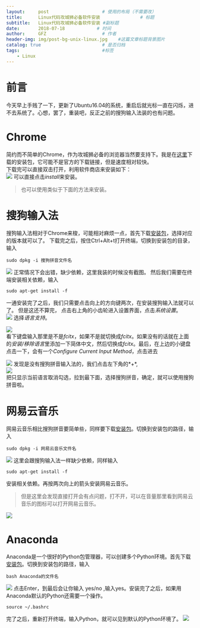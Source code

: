 ```yaml
---
layout:     post                    # 使用的布局（不需要改）
title:      Linux代码攻城狮必备软件安装               # 标题 
subtitle:   Linux代码攻城狮必备软件安装 #副标题
date:       2018-07-18            # 时间
author:     GFZ                     # 作者
header-img: img/post-bg-unix-linux.jpg    #这篇文章标题背景图片
catalog: true                       # 是否归档
tags:                               #标签
    - Linux
---
```

# 前言
今天早上手贱了一下，更新了Ubuntu16.04的系统，重启后就光标一直在闪烁，进不去系统了。心想，罢了，重装吧，反正之前的搜狗输入法装的也有问题。
# Chrome
简约而不简单的Chrome，作为攻城狮必备的浏览器当然要支持下。我是在[这里](https://www.chrome64bit.com/index.php/google-chrome-64-bit-for-linux)下载的安装包，它可能不是官方的下载链接，但是速度相对较快。  
下载完可以直接双击打开，利用软件商店来安装如下：  
![](http://mpic2.lzhaofu.cn/u/37/2018/07/18/3c2b9841.png)
可以直接点击*install*来安装。
> 也可以使用类似于下面的方法来安装。

# 搜狗输入法
搜狗输入法相对于Chrome来梭，可能相对麻烦一点，首先下载[安装包](https://pinyin.sogou.com/linux/)，选择对应的版本就可以了。
下载完之后，按住Ctrl+Alt+t打开终端，切换到安装包的目录，输入
```
sudo dpkg -i 搜狗拼音文件名
```
![](http://mpic2.lzhaofu.cn/u/37/2018/07/18/3c38b24b.png)
正常情况下会出错，缺少依赖，这里我装的时候没有截图。
然后我们需要在终端安装相关依赖，输入
```
sudo apt-get install -f
```
一通安装完了之后，我们只需要点击向上的方向键两次，在安装搜狗输入法就可以了。
但是这还不算完，
点击右上角的小齿轮进入设置界面，点击*系统设置*。  
![](http://mpic2.lzhaofu.cn/u/37/2018/07/18/d7f3e74c.png)
选择*语言支持*。  

![](http://mpic2.lzhaofu.cn/u/37/2018/07/18/0b3f9f42.png)  
看下键盘输入那里是不是*fcitx*，如果不是就切换成*fcitx*。如果没有的话就在上面的*安装/移除语言*里添加一下简体中文，然后切换成*fcitx*。最后，在上边的小键盘点击一下，会有一个*Configure Current Input Method*，点击进去  

![](http://mpic2.lzhaofu.cn/u/37/2018/07/18/381b014f.png)	发现是没有搜狗拼音输入法的，我们点击左下角的*+*,  
![](http://mpic2.lzhaofu.cn/u/37/2018/07/18/9e548d48.png)  
把只显示当前语言取消勾选，拉到最下面，选择搜狗拼音，确定，就可以使用搜狗拼音啦。


# 网易云音乐
网易云音乐相比搜狗拼音要简单些，同样要下载[安装包](https://music.163.com/#/download)。切换到安装包的路径，输入
```
sudo dpkg -i 网易云音乐文件名
```
![](http://mpic2.lzhaofu.cn/u/37/2018/07/18/e4c5da48.png)
这里会跟搜狗输入法一样缺少依赖，同样输入
```
sudo apt-get install -f
```
安装相关依赖。再按两次向上的箭头安装网易云音乐。
> 但是这里会发现直接打开会有点问题，打不开，可以在音量那里看到网易云音乐的图标可以打开网易云音乐。  

![](http://mpic2.lzhaofu.cn/u/37/2018/07/18/30463d41.png)
# Anaconda
Anaconda是一个很好的Python包管理器，可以创建多个Python环境。首先下载[安装包](https://www.anaconda.com/download/#linux)。切换到安装包的路径，输入
```
bash Anaconda的文件名
```
![](http://mpic2.lzhaofu.cn/u/37/2018/07/18/9f37a443.png)
点击Enter，到最后会让你输入 yes/no ,输入yes。安装完了之后，如果用Anaconda默认的Python还需要一个操作。
```
source ~/.bashrc
```
完了之后，重新打开终端，输入Python，就可以见到默认的Python环境了。
![](http://mpic2.lzhaofu.cn/u/37/2018/07/18/1118b949.png)